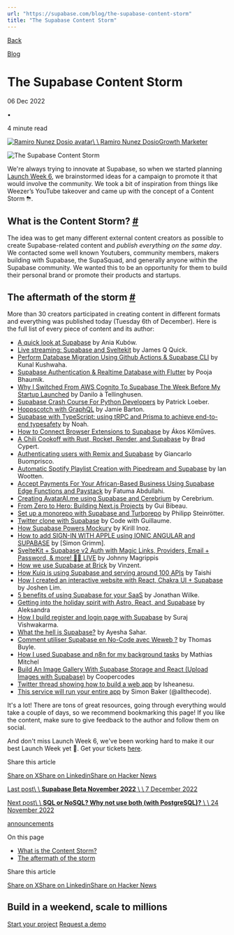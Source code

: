 ```yaml
---
url: "https://supabase.com/blog/the-supabase-content-storm"
title: "The Supabase Content Storm"
---
```


[Back](https://supabase.com/blog)

[Blog](https://supabase.com/blog)

# The Supabase Content Storm

06 Dec 2022

•

4 minute read

[![Ramiro Nunez Dosio avatar](https://supabase.com/_next/image?url=https%3A%2F%2Favatars.githubusercontent.com%2Fu%2F20600542%3Fv%3D4&w=96&q=75&dpl=dpl_7FY8EmFQ6G3YqautJ4Fvh1viLnvu)\\
\\
Ramiro Nunez DosioGrowth Marketer](https://twitter.com/ramiro__nd)

![The Supabase Content Storm](https://supabase.com/_next/image?url=%2Fimages%2Fblog%2F2022-12-06-content-storm%2Fcontent-storm.jpg&w=3840&q=100&dpl=dpl_7FY8EmFQ6G3YqautJ4Fvh1viLnvu)

We're always trying to innovate at Supabase, so when we started planning [Launch Week 6](https://supabase.com/launch-week), we brainstormed ideas for a campaign to promote it that would involve the community. We took a bit of inspiration from things like Weezer’s YouTube takeover and came up with the concept of a Content Storm ⛈.

## What is the Content Storm? [\#](https://supabase.com/blog/the-supabase-content-storm\#what-is-the-content-storm)

The idea was to get many different external content creators as possible to create Supabase-related content and _publish everything on the same day_. We contacted some well known Youtubers, community members, makers building with Supabase, the SupaSquad, and generally anyone within the Supabase community. We wanted this to be an opportunity for them to build their personal brand or promote their products and startups.

## The aftermath of the storm [\#](https://supabase.com/blog/the-supabase-content-storm\#the-aftermath-of-the-storm)

More than 30 creators participated in creating content in different formats and everything was published today (Tuesday 6th of December). Here is the full list of every piece of content and its author:

- [A quick look at Supabase](https://twitter.com/Rorstro/status/1600047388852293632) by Ania Kubów.
- [Live streaming: Supabase and Sveltekit](https://www.youtube.com/@JamesQQuick/streams) by James Q Quick.
- [Perform Database Migration Using Github Actions & Supabase CLI](https://www.youtube.com/watch?v=iCkdtXSeq7A) by Kunal Kushwaha.
- [Supabase Authentication & Realtime Database with Flutter](https://www.youtube.com/watch?v=UTSSYPOd5A0) by Pooja Bhaumik.
- [Why I Switched From AWS Cognito To Supabase The Week Before My Startup Launched](https://medium.com/@sleeplessfox/why-i-switched-from-aws-cognito-to-supabase-the-week-before-my-startup-launched-67fdc1eccb8c) by Danilo à Tellinghusen.
- [Supabase Crash Course For Python Developers](https://www.youtube.com/watch?v=M6cfT2pqpSc) by Patrick Loeber.
- [Hoppscotch with GraphQL](https://www.youtube.com/watch?v=HoBXQng3aK4) by Jamie Barton.
- [Supabase with TypeScript: using tRPC and Prisma to achieve end-to-end typesafety](https://noahflk.com/blog/supabase-typescript-trpc) by Noah.
- [How to Connect Browser Extensions to Supabase](https://akoskm.com/how-to-connect-browser-extensions-to-supabase) by Ákos Kőműves.
- [A Chili Cookoff with Rust, Rocket, Render, and Supabase](https://bradcypert.com/chili-cookoff-with-rust-rocket-render-and-supabase/) by Brad Cypert.
- [Authenticating users with Remix and Supabase](https://makerkit.dev/blog/tutorials/remix-supabase-auth) by Giancarlo Buomprisco.
- [Automatic Spotify Playlist Creation with Pipedream and Supabase](https://www.ianwootten.co.uk/2022/12/06/automatic-spotify-playlist-creation-with-pipedream-and-supabase/) by Ian Wootten.
- [Accept Payments For Your African-Based Business Using Supabase Edge Functions and Paystack](https://blog.hijabicoder.dev/accept-payments-for-your-african-based-business-using-supabase-edge-functions-and-paystack) by Fatuma Abdullahi.
- [Creating AvatarAI.me using Supabase and Cerebrium](https://blog.cerebrium.ai/creating-avatarai-me-using-supabase-and-cerebrium-1bf69440c4a7) by Cerebrium.
- [From Zero to Hero: Building Next.js Projects](https://www.youtube.com/watch?v=LR1i_8QjXyY) by Gui Bibeau.
- [Set up a monorepo with Supabase and Turborepo](https://philipp.steinroetter.com/posts/supabase-turborepo) by Philipp Steinrötter.
- [Twitter clone with Supabase](https://www.youtube.com/watch?v=JnUzV-PpopU) by Code with Guillaume.
- [How Supabase Powers Mockury](https://blog.ikirill.com/how-supabase-powers-mockury) by Kirill Inoz.
- [How to add SIGN-IN WITH APPLE using IONIC ANGULAR and SUPABASE](https://www.youtube.com/watch?v=xhzVyso-9OM) by \[Simon Grimm\].
- [SvelteKit + Supabase v2 Auth with Magic Links, Providers, Email + Password, & more! 🔐🔴 LIVE](https://www.youtube.com/watch?v=XuyMr4pM4B8) by Johnny Magrippis
- [How we use Supabase at Brick](https://dev.to/vinzent/how-we-use-supabase-at-brick-3a5d) by Vinzent.
- [How Kuiq is using Supabase and serving around 100 APIs](https://kuiq.io/blog/how-kuiq-is-using-supabase-and-serving-around-100-apis) by Taishi
- [How I created an interactive website with React, Chakra UI + Supabase](https://medium.com/@limjoshen/how-i-created-a-personal-website-with-react-chakra-ui-supabase-39661852746a) by Joshen Lim.
- [5 benefits of using Supabase for your SaaS](https://supastarter.dev/blog/five-benefits-of-supabase) by Jonathan Wilke.
- [Getting into the holiday spirit with Astro, React, and Supabase](https://www.aleksandra.codes/astro-supabase) by Aleksandra
- [How I build register and login page with Supabase](https://surajondev.com/2022/12/06/how-i-build-register-and-login-page-using-supabase/) by Suraj Vishwakarma.
- [What the hell is Supabase?](https://www.youtube.com/watch?v=syOnFdFC_5U) by Ayesha Sahar.
- [Comment utiliser Supabase en No-Code avec Weweb ?](https://www.youtube.com/watch?v=g2TLd8vvs0E) by Thomas Buyle.
- [How I used Supabase and n8n for my background tasks](https://mathias.rocks/blog/2022-12-06-how-I-used-supabase/) by Mathias Mitchel
- [Build An Image Gallery With Supabase Storage and React (Upload Images with Supabase)](https://www.youtube.com/watch?v=8tfdY0Sf2rA) by Coopercodes
- [Twitter thread showing how to build a web app](https://twitter.com/thisisisheanesu/status/1600257146792181766) by Isheanesu.
- [This service will run your entire app](https://www.instagram.com/reel/Cl1KWbtDGMR/) by Simon Baker (@allthecode).

It's a lot! There are tons of great resources, going through everything would take a couple of days, so we recommend bookmarking this page! If you like the content, make sure to give feedback to the author and follow them on social.

And don't miss Launch Week 6, we've been working hard to make it our best Launch Week yet 🚀. Get your tickets [here](https://supabase.com/launch-week).

Share this article

[Share on X](https://twitter.com/intent/tweet?url=https%3A%2F%2Fsupabase.com%2Fblog%2Fthe-supabase-content-storm&text=The%20Supabase%20Content%20Storm)[Share on Linkedin](https://www.linkedin.com/shareArticle?url=https%3A%2F%2Fsupabase.com%2Fblog%2Fthe-supabase-content-storm&text=The%20Supabase%20Content%20Storm)[Share on Hacker News](https://news.ycombinator.com/submitlink?u=https%3A%2F%2Fsupabase.com%2Fblog%2Fthe-supabase-content-storm&t=The%20Supabase%20Content%20Storm)

[Last post\\
\\
**Supabase Beta November 2022** \\
\\
7 December 2022](https://supabase.com/blog/supabase-beta-november-2022)

[Next post\\
\\
**SQL or NoSQL? Why not use both (with PostgreSQL)?** \\
\\
24 November 2022](https://supabase.com/blog/sql-or-nosql-both-with-postgresql)

[announcements](https://supabase.com/blog/tags/announcements)

On this page

- [What is the Content Storm?](https://supabase.com/blog/the-supabase-content-storm#what-is-the-content-storm)
- [The aftermath of the storm](https://supabase.com/blog/the-supabase-content-storm#the-aftermath-of-the-storm)

Share this article

[Share on X](https://twitter.com/intent/tweet?url=https%3A%2F%2Fsupabase.com%2Fblog%2Fthe-supabase-content-storm&text=The%20Supabase%20Content%20Storm)[Share on Linkedin](https://www.linkedin.com/shareArticle?url=https%3A%2F%2Fsupabase.com%2Fblog%2Fthe-supabase-content-storm&text=The%20Supabase%20Content%20Storm)[Share on Hacker News](https://news.ycombinator.com/submitlink?u=https%3A%2F%2Fsupabase.com%2Fblog%2Fthe-supabase-content-storm&t=The%20Supabase%20Content%20Storm)

## Build in a weekend, scale to millions

[Start your project](https://supabase.com/dashboard) [Request a demo](https://supabase.com/contact/sales)